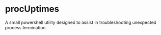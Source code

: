 # procUptimes
A small powershell utility designed to assist in troubleshooting unexpected process termination. 
